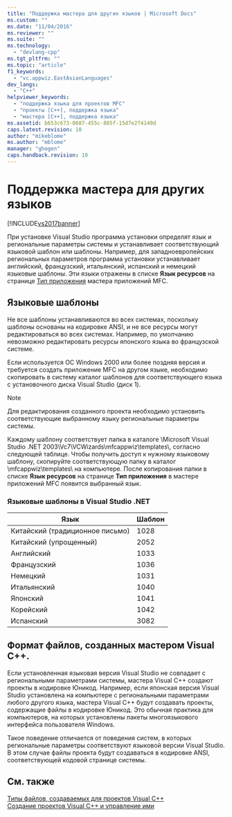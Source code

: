 ```yaml
---
title: "Поддержка мастера для других языков | Microsoft Docs"
ms.custom: ""
ms.date: "11/04/2016"
ms.reviewer: ""
ms.suite: ""
ms.technology: 
  - "devlang-cpp"
ms.tgt_pltfrm: ""
ms.topic: "article"
f1_keywords: 
  - "vc.appwiz.EastAsianLanguages"
dev_langs: 
  - "C++"
helpviewer_keywords: 
  - "поддержка языка для проектов MFC"
  - "проекты [C++], поддержка языка"
  - "мастера [C++], поддержка языка"
ms.assetid: b653c673-0687-455c-885f-15d7e2f4149d
caps.latest.revision: 10
author: "mikeblome"
ms.author: "mblome"
manager: "ghogen"
caps.handback.revision: 10
---
```

# Поддержка мастера для других языков
[!INCLUDE[vs2017banner](../assembler/inline/includes/vs2017banner.md)]

При установке Visual Studio программа установки определят язык и региональные параметры системы и устанавливает соответствующий языковой шаблон или шаблоны.  Например, для западноевропейских региональных параметров программа установки устанавливает английский, французский, итальянский, испанский и немецкий языковые шаблоны.  Эти языки отражены в списке **Язык ресурсов** на странице [Тип приложения](../Topic/Application%20Type,%20MFC%20Application%20Wizard.md) мастера приложений MFC.  
  
## Языковые шаблоны  
 Не все шаблоны устанавливаются во всех системах, поскольку шаблоны основаны на кодировке ANSI, и не все ресурсы могут редактироваться во всех системах.  Например, по умолчанию невозможно редактировать ресурсы японского языка во французской системе.  
  
 Если используется ОС Windows 2000 или более поздняя версия и требуется создать приложение MFC на другом языке, необходимо скопировать в систему каталог шаблонов для соответствующего языка с установочного диска Visual Studio \(диск 1\).  
  
> [!NOTE]
>  Для редактирования созданного проекта необходимо установить соответствующие выбранному языку региональные параметры системы.  
  
 Каждому шаблону соответствует папка в каталоге \\Microsoft Visual Studio .NET 2003\\Vc7\\VCWizards\\mfcappwiz\\templates\\, согласно следующей таблице.  Чтобы получить доступ к нужному языковому шаблону, скопируйте соответствующую папку в каталог \\mfcappwiz\\templates\\ на компьютере.  После копирования папки в списке **Язык ресурсов** на странице **Тип приложения** в мастере приложений MFC появится выбранный язык.  
  
### Языковые шаблоны в Visual Studio .NET  
  
|Язык|Шаблон|  
|----------|------------|  
|Китайский \(традиционное письмо\)|1028|  
|Китайский \(упрощенный\)|2052|  
|Английский|1033|  
|Французский|1036|  
|Немецкий|1031|  
|Итальянский|1040|  
|Японский|1041|  
|Корейский|1042|  
|Испанский|3082|  
  
## Формат файлов, созданных мастером Visual C\+\+.  
 Если установленная языковая версия Visual Studio не совпадает с региональными параметрами системы, мастера Visual C\+\+ создают проекты в кодировке Юникод.  Например, если японская версия Visual Studio установлена на компьютере с региональными параметрами любого другого языка, мастера Visual C\+\+ будут создавать проекты, содержащие файлы в кодировке Юникод.  Это обычная практика для компьютеров, на которых установлены пакеты многоязыкового интерфейса пользователя Windows.  
  
 Такое поведение отличается от поведения систем, в которых региональные параметры соответствуют языковой версии Visual Studio.  В этом случае файлы проекта будут создаваться в кодировке ANSI, соответствующей кодовой странице системы.  
  
## См. также  
 [Типы файлов, создаваемых для проектов Visual C\+\+](../ide/file-types-created-for-visual-cpp-projects.md)   
 [Создание проектов Visual C\+\+ и управление ими](../ide/creating-and-managing-visual-cpp-projects.md)